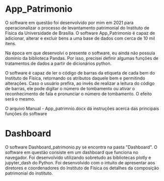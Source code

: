 # App_Patrimonio

O software em questão foi desenvolvido por mim em 2021 para operacionalizar o processo de levantamento patrimonial do Instituto de Física da Universidade de Brasília.
O software App_Patrimonio é capaz de adicionar, alterar e excluir bens a uma base de dados com cerca de 10 mil itens.

Na época em que desenvolvi o presente o software, eu ainda não possuía domínio da biblioteca Pandas. Por isso, precisei definir algumas funções de tratamentos de dados a partir de dicionários python.

O software é capaz de ler o código de barras da etiqueta de cada bem do Instituto de Física, retornando os atributos daquele bem e permitindo alterações.
Caso o usuário prefira, ao invés de realizar a leitura do código de barras, ele pode digitar o número de tombamento ou ativar o reconhecimento de fala e pronunciar o número de tombamento. O efeito será o mesmo.

O arquivo Manual - App_patrimnio.docx dá instruções acerca das principais funções do software

# Dashboard

O software Dashboard_patrimonio.py se encontra na pasta "Dashboard".
O software em questão consiste em um dashboard que funciona no navegador. Foi desenvolvido utilizando sobretudo as bibliotecas plotly e jupyter_dash do Python.
Foi desenvolvido com o intuito de apresentar aos diretores e coordenadores do Instituto de Física os detalhes da composição patrimonial do instituto. 
